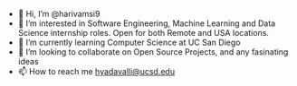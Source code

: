 - 👋 Hi, I’m @harivamsi9
- 👀 I’m interested in Software Engineering, Machine Learning and Data Science internship roles. Open for both Remote and USA locations.
- 🌱 I’m currently learning Computer Science at UC San Diego
- 💞️ I’m looking to collaborate on Open Source Projects, and any fasinating ideas
- 📫 How to reach me hyadavalli@ucsd.edu

<!---
harivamsi9/harivamsi9 is a ✨ special ✨ repository because its `README.md` (this file) appears on your GitHub profile.
You can click the Preview link to take a look at your changes.
--->
